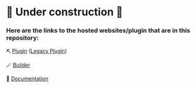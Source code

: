 # 🚧 Under construction 🚧

### Here are the links to the hosted websites/plugin that are in this repository:

⛏️ [Plugin](https://hangar.papermc.io/wand555/Challenges) ([Legacy Plugin](https://www.spigotmc.org/resources/challenges-plugin.76945/))

🪄 [Builder](https://www.mc-challenges.com)

📖 [Documentation](https://www.wiki.mc-challenges.com/)
